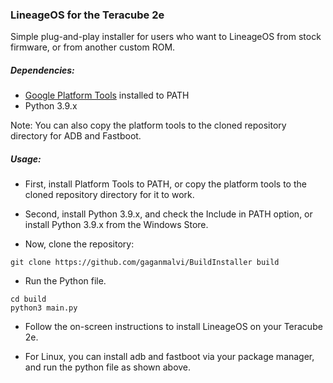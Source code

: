 ### LineageOS for the Teracube 2e

Simple plug-and-play installer for users who want to LineageOS from stock firmware, or from another custom ROM.

##### Dependencies: 
- [Google Platform Tools](https://developer.android.com/studio/releases/platform-tools) installed to PATH
- Python 3.9.x

Note: You can also copy the platform tools to the cloned repository directory for ADB and Fastboot.

##### Usage:
- First, install Platform Tools to PATH, or copy the platform tools to the cloned repository directory for it to 
work.

- Second, install Python 3.9.x, and check the Include in PATH option, or install Python 3.9.x from the Windows 
Store.

- Now, clone the repository:
```
git clone https://github.com/gaganmalvi/BuildInstaller build
```

- Run the Python file.
```
cd build
python3 main.py
```

- Follow the on-screen instructions to install LineageOS on your Teracube 2e.

- For Linux, you can install adb and fastboot via your package manager, and run the python file as shown above.

